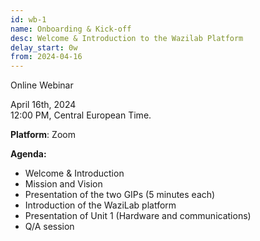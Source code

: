 ```yaml
---
id: wb-1
name: Onboarding & Kick-off
desc: Welcome & Introduction to the Wazilab Platform
delay_start: 0w
from: 2024-04-16
---
```


Online Webinar

April 16th, 2024  
12:00 PM, Central European Time.

**Platform**: Zoom

**Agenda:**
- Welcome & Introduction 
- Mission and Vision
- Presentation of the two GIPs (5 minutes each) 
- Introduction of the WaziLab platform
- Presentation of Unit 1 (Hardware and communications) 
- Q/A session 
